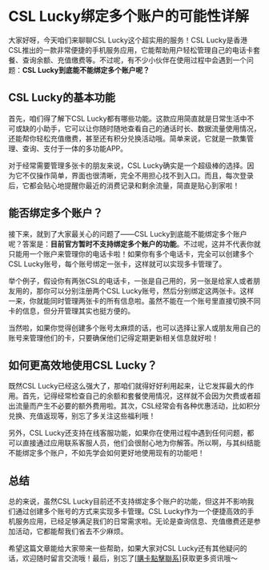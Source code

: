 # CSL Lucky绑定多个账户的可能性详解

大家好呀，今天咱们来聊聊CSL Lucky这个超实用的服务！CSL Lucky是香港CSL推出的一款非常便捷的手机服务应用，它能帮助用户轻松管理自己的电话卡套餐、查询余额、充值缴费等。不过呢，有不少小伙伴在使用过程中会遇到一个问题：**CSL Lucky到底能不能绑定多个账户呢？**

## CSL Lucky的基本功能

首先，咱们得了解下CSL Lucky都有哪些功能。这款应用简直就是日常生活中不可或缺的小助手，它可以让你随时随地查看自己的通话时长、数据流量使用情况，还能帮你轻松充值缴费，甚至还有积分兑换活动哦。简单来说，它就是一款集管理、查询、支付于一体的多功能APP。

对于经常需要管理多张卡的朋友来说，CSL Lucky确实是一个超级棒的选择。因为它不仅操作简单，界面也很清晰，完全不用担心找不到入口。而且，每次登录后，它都会贴心地提醒你最近的消费记录和剩余流量，简直是贴心到家啦！

## 能否绑定多个账户？

接下来，就到了大家最关心的问题了——CSL Lucky到底能不能绑定多个账户呢？答案是：**目前官方暂时不支持绑定多个账户的功能**。不过呢，这并不代表你就只能用一个账户来管理你的电话卡啦！如果你有多个电话卡，完全可以创建多个CSL Lucky账号，每个账号绑定一张卡，这样就可以实现多卡管理了。

举个例子，假设你有两张CSL的电话卡，一张是自己用的，另一张是给家人或者朋友用的，那你可以分别注册两个CSL Lucky账号，然后分别绑定这两张卡。这样一来，你就能同时管理两张卡的所有信息啦。虽然不能在一个账号里直接切换不同卡的信息，但分开管理其实也挺方便的。

当然啦，如果你觉得创建多个账号太麻烦的话，也可以选择让家人或朋友用自己的账号来管理他们的卡，只要确保他们记得定期更新相关信息就好啦！

## 如何更高效地使用CSL Lucky？

既然CSL Lucky已经这么强大了，那咱们就得好好利用起来，让它发挥最大的作用。首先，记得经常检查自己的余额和套餐使用情况，这样就不会因为欠费或者超出流量而产生不必要的额外费用啦。其次，CSL经常会有各种优惠活动，比如积分兑换、充值返现等，别忘了多关注这些福利哦！

另外，CSL Lucky还支持在线客服功能，如果你在使用过程中遇到任何问题，都可以直接通过应用联系客服人员，他们会很耐心地为你解答。所以啊，与其纠结能不能绑定多个账户，不如先学会如何更好地使用现有的功能吧！

## 总结

总的来说，虽然CSL Lucky目前还不支持绑定多个账户的功能，但这并不影响我们通过创建多个账号的方式来实现多卡管理。CSL Lucky作为一个便捷高效的手机服务应用，已经足够满足我们的日常需求啦。无论是查询信息、充值缴费还是参加活动，它都能帮我们省去不少麻烦。

希望这篇文章能给大家带来一些帮助，如果大家对CSL Lucky还有其他疑问的话，欢迎随时留言交流哦！最后，别忘了[[購卡點擊聯系](https://t.me/s/esim1088)]获取更多资讯哦～